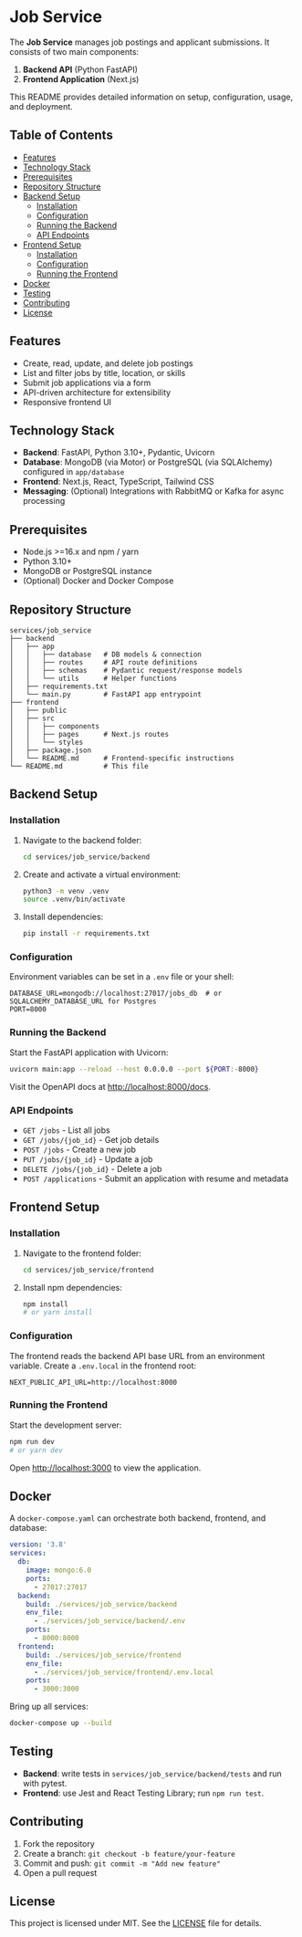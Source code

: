 # Job Service

The **Job Service** manages job postings and applicant submissions. It consists of two main components:

1. **Backend API** (Python FastAPI)
2. **Frontend Application** (Next.js)

This README provides detailed information on setup, configuration, usage, and deployment.

## Table of Contents

- [Features](#features)
- [Technology Stack](#technology-stack)
- [Prerequisites](#prerequisites)
- [Repository Structure](#repository-structure)
- [Backend Setup](#backend-setup)
  - [Installation](#installation)
  - [Configuration](#configuration)
  - [Running the Backend](#running-the-backend)
  - [API Endpoints](#api-endpoints)
- [Frontend Setup](#frontend-setup)
  - [Installation](#installation-1)
  - [Configuration](#configuration-1)
  - [Running the Frontend](#running-the-frontend)
- [Docker](#docker)
- [Testing](#testing)
- [Contributing](#contributing)
- [License](#license)

## Features

- Create, read, update, and delete job postings
- List and filter jobs by title, location, or skills
- Submit job applications via a form
- API-driven architecture for extensibility
- Responsive frontend UI

## Technology Stack

- **Backend**: FastAPI, Python 3.10+, Pydantic, Uvicorn
- **Database**: MongoDB (via Motor) or PostgreSQL (via SQLAlchemy) configured in `app/database`
- **Frontend**: Next.js, React, TypeScript, Tailwind CSS
- **Messaging**: (Optional) Integrations with RabbitMQ or Kafka for async processing

## Prerequisites

- Node.js >=16.x and npm / yarn
- Python 3.10+
- MongoDB or PostgreSQL instance
- (Optional) Docker and Docker Compose

## Repository Structure

```
services/job_service
├── backend
│   ├── app
│   │   ├── database   # DB models & connection
│   │   ├── routes     # API route definitions
│   │   ├── schemas    # Pydantic request/response models
│   │   └── utils      # Helper functions
│   ├── requirements.txt
│   └── main.py        # FastAPI app entrypoint
├── frontend
│   ├── public
│   ├── src
│   │   ├── components
│   │   ├── pages      # Next.js routes
│   │   └── styles
│   ├── package.json
│   └── README.md      # Frontend-specific instructions
└── README.md          # This file
```

## Backend Setup

### Installation

1. Navigate to the backend folder:
   ```bash
   cd services/job_service/backend
   ```
2. Create and activate a virtual environment:
   ```bash
   python3 -m venv .venv
   source .venv/bin/activate
   ```
3. Install dependencies:
   ```bash
   pip install -r requirements.txt
   ```

### Configuration

Environment variables can be set in a `.env` file or your shell:

```
DATABASE_URL=mongodb://localhost:27017/jobs_db  # or SQLALCHEMY_DATABASE_URL for Postgres
PORT=8000
```

### Running the Backend

Start the FastAPI application with Uvicorn:

```bash
uvicorn main:app --reload --host 0.0.0.0 --port ${PORT:-8000}
```

Visit the OpenAPI docs at [http://localhost:8000/docs](http://localhost:8000/docs).

### API Endpoints

- `GET /jobs` - List all jobs
- `GET /jobs/{job_id}` - Get job details
- `POST /jobs` - Create a new job
- `PUT /jobs/{job_id}` - Update a job
- `DELETE /jobs/{job_id}` - Delete a job
- `POST /applications` - Submit an application with resume and metadata


## Frontend Setup

### Installation

1. Navigate to the frontend folder:
   ```bash
   cd services/job_service/frontend
   ```
2. Install npm dependencies:
   ```bash
   npm install
   # or yarn install
   ```

### Configuration

The frontend reads the backend API base URL from an environment variable. Create a `.env.local` in the frontend root:

```
NEXT_PUBLIC_API_URL=http://localhost:8000
```

### Running the Frontend

Start the development server:

```bash
npm run dev
# or yarn dev
```

Open [http://localhost:3000](http://localhost:3000) to view the application.

## Docker

A `docker-compose.yaml` can orchestrate both backend, frontend, and database:

```yaml
version: '3.8'
services:
  db:
    image: mongo:6.0
    ports:
      - 27017:27017
  backend:
    build: ./services/job_service/backend
    env_file:
      - ./services/job_service/backend/.env
    ports:
      - 8000:8000
  frontend:
    build: ./services/job_service/frontend
    env_file:
      - ./services/job_service/frontend/.env.local
    ports:
      - 3000:3000
```

Bring up all services:
```bash
docker-compose up --build
```

## Testing

- **Backend**: write tests in `services/job_service/backend/tests` and run with pytest.
- **Frontend**: use Jest and React Testing Library; run `npm run test`.

## Contributing

1. Fork the repository
2. Create a branch: `git checkout -b feature/your-feature`
3. Commit and push: `git commit -m "Add new feature"`
4. Open a pull request

## License

This project is licensed under MIT. See the [LICENSE](../../LICENSE) file for details.
